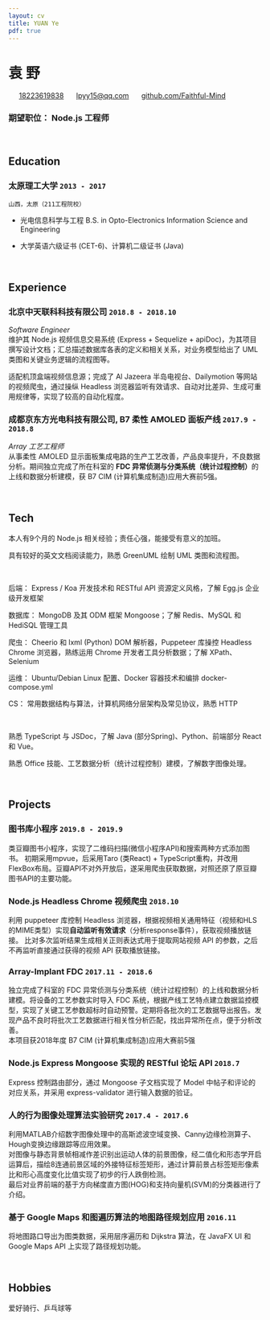 ```yaml
---
layout: cv
title: YUAN Ye
pdf: true
---
```

# __袁__ 野

<div id="webaddress">
<i class="fi-mobile" style="margin-left:1em"></i>
<a href="tel:18223619838" style="margin-left:0.5em">18223619838</a>
<i class="fi-mail" style="margin-left:1em"></i>
<a href="mailto:lpyy15@qq.com" style="margin-left:0.5em">lpyy15@qq.com</a>
<i class="fi-home" style="margin-left:1em"></i>
<a href="https://github.com/Faithful-Mind" style="margin-left:0.5em">github.com/Faithful-Mind</a>
</div>

### __期望职位：__ Node.js 工程师

<br />


## Education

### __太原理工大学__ `2013 - 2017`
```
山西，太原（211工程院校）
```
- 光电信息科学与工程
  B.S. in Opto-Electronics Information Science and Engineering

- 大学英语六级证书 (CET-6)、计算机二级证书 (Java)

<br />


## Experience

### __北京中天联科科技有限公司__ `2018.8 - 2018.10`
_Software Engineer_<br />
维护其 Node.js 视频信息交易系统 (Express + Sequelize + apiDoc)，为其项目撰写设计文档；汇总描述数据库各表的定义和相关关系，对业务模型给出了 UML 类图和关键业务逻辑的流程图等。

适配机顶盒端视频信息源；完成了 Al Jazeera 半岛电视台、Dailymotion 等网站的视频爬虫，通过操纵 Headless 浏览器监听有效请求、自动对比差异、生成可重用规律等，实现了较高的自动化程度。

### __成都京东方光电科技有限公司, B7 柔性 AMOLED 面板产线__ `2017.9 - 2018.8`
_Array 工艺工程师_<br />
从事柔性 AMOLED 显示面板集成电路的生产工艺改善，产品良率提升，不良数据分析。期间独立完成了所在科室的 <strong>FDC 异常侦测与分类系统（统计过程控制）</strong>的上线和数据分析建模，获 B7 CIM (计算机集成制造)应用大赛前5强。

<br />


## Tech

本人有9个月的 Node.js 相关经验；责任心强，能接受有意义的加班。

具有较好的英文文档阅读能力，熟悉 GreenUML 绘制 UML 类图和流程图。

<br />

后端： Express / Koa 开发技术和 RESTful API 资源定义风格，了解 Egg.js 企业级开发框架

数据库： MongoDB 及其 ODM 框架 Mongoose；了解 Redis、MySQL 和 HediSQL 管理工具

爬虫： Cheerio 和 lxml (Python) DOM 解析器，Puppeteer 库操控 Headless Chrome 浏览器，熟练运用 Chrome 开发者工具分析数据；了解 XPath、Selenium

运维： Ubuntu/Debian Linux 配置、Docker 容器技术和编排 docker-compose.yml

CS： 常用数据结构与算法，计算机网络分层架构及常见协议，熟悉 HTTP

<br />

熟悉 TypeScript 与 JSDoc，了解 Java (部分Spring)、Python、前端部分 React 和 Vue。

熟悉 Office 技能、工艺数据分析（统计过程控制）建模，了解数字图像处理。 <br />

<br />


## Projects

### __图书库小程序__ `2019.8 - 2019.9`
类豆瓣图书小程序，实现了二维码扫描(微信小程序API)和搜索两种方式添加图书。
初期采用mpvue，后采用Taro (类React) + TypeScript重构，并改用FlexBox布局。豆瓣API不对外开放后，遂采用爬虫获取数据，对照还原了原豆瓣图书API的主要功能。

### __Node.js Headless Chrome 视频爬虫__ `2018.10`
利用 puppeteer 库控制 Headless 浏览器，根据视频相关通用特征（视频和HLS的MIME类型）实现<b>自动监听有效请求</b>（分析response事件），获取视频播放链接。
比对多次监听结果生成相关正则表达式用于提取网站视频 API 的参数，之后不再监听直接通过获得的视频 API 获取播放链接。

### __Array-Implant FDC__ `2017.11 - 2018.6`
独立完成了科室的 FDC 异常侦测与分类系统（统计过程控制）的上线和数据分析建模。将设备的工艺参数实时导入 FDC 系统，根据产线工艺特点建立数据监控模型，实现了关键工艺参数超标时自动预警。定期将各批次的工艺数据导出报告。发现产品不良时将批次工艺数据进行相关性分析匹配，找出异常所在点，便于分析改善。<br />
本项目获2018年度 B7 CIM (计算机集成制造)应用大赛前5强

### __Node.js Express Mongoose 实现的 RESTful 论坛 API__ `2018.7`
Express 控制路由部分，通过 Mongoose 子文档实现了 Model 中帖子和评论的对应关系，并采用 express-validator 进行输入数据的验证。

### __人的行为图像处理算法实验研究__ `2017.4 - 2017.6`
利用MATLAB介绍数字图像处理中的高斯滤波空域变换、Canny边缘检测算子、Hough变换边缘跟踪等应用效果。<br />
对图像与静态背景帧相减作差识别出运动人体的前景图像，经二值化和形态学开启运算后，描绘8连通前景区域的外接特征标签矩形，通过计算前景占标签矩形像素比和形心高度变化比值实现了初步的行人跌倒检测。<br />
最后对业界前端的基于方向梯度直方图(HOG)和支持向量机(SVM)的分类器进行了介绍。

### __基于 Google Maps 和图遍历算法的地图路径规划应用__ `2016.11`
将地图路口导出为图类数据，采用层序遍历和 Dijkstra 算法，在 JavaFX UI 和 Google Maps API 上实现了路径规划功能。

<br />


## Hobbies
爱好骑行、乒乓球等


<!-- ### Footer

Last updated: Sept. 2019 -->
